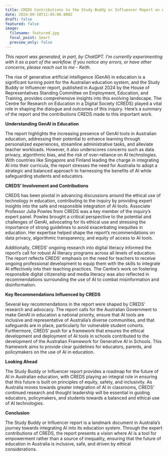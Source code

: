 ```yaml
---
title: CREDS Contributions to the Study Buddy or Influencer Report on AI in Education
date: 2024-09-10T11:45:00.000Z
draft: false
featured: false
image:
  filename: featured.jpg
  focal_point: Smart
  preview_only: false
---
```

*This report was generated, in part, by ChatGPT. I'm currently experimenting with it as a part of the workflow. If you notice any errors, or have other concerns, please reach out to me - Keith.* 

The rise of generative artificial intelligence (GenAI) in education is a significant turning point for the Australian education system, and the Study Buddy or Influencer report, published in August 2024 by the House of Representatives Standing Committee on Employment, Education, and Training, provides comprehensive insights into this evolving landscape. The Centre for Research on Education in a Digital Society (CREDS) played a vital role in shaping the dialogue and outcomes of this inquiry. Here’s a summary of the report and the contributions CREDS made to this important work.

**Understanding GenAI in Education**

The report highlights the increasing presence of GenAI tools in Australian education, addressing their potential to enhance learning through personalized experiences, streamline administrative tasks, and alleviate teacher workloads. However, it also underscores concerns such as data privacy, algorithmic bias, and the risk of over-reliance on AI technologies. With countries like Singapore and Finland leading the charge in integrating AI into their curricula, the report stresses the need for Australia to adopt a strategic and balanced approach to harnessing the benefits of AI while safeguarding students and educators.

**CREDS’ Involvement and Contributions**

CREDS has been pivotal in advancing discussions around the ethical use of technology in education, contributing to the inquiry by providing expert insights into the safe and responsible integration of AI tools. Associate Professor Julia Powles from CREDS was a key member of the inquiry’s expert panel. Powles brought a critical perspective to the potential and challenges of GenAI, advocating for its ethical use and stressing the importance of strong guidelines to avoid exacerbating inequities in education. Her expertise helped shape the report’s recommendations on data privacy, algorithmic transparency, and equity of access to AI tools.

Additionally, CREDS’ ongoing research into digital literacy informed the report’s call for robust AI literacy programs across all levels of education. The report reflects CREDS’ emphasis on the need for teachers to receive ongoing professional development to equip them with the skills to integrate AI effectively into their teaching practices. The Centre’s work on fostering responsible digital citizenship and media literacy was also reflected in recommendations surrounding the use of AI to combat misinformation and disinformation.

**Key Recommendations Influenced by CREDS**

Several key recommendations in the report were shaped by CREDS’ research and advocacy. The report calls for the Australian Government to make GenAI in education a national priority, ensure that AI tools are inclusive and representative of Australia’s diverse communities, and that safeguards are in place, particularly for vulnerable student cohorts. Furthermore, CREDS’ push for a framework that ensures the ethical development and deployment of AI tools in schools contributed to the development of the Australian Framework for Generative AI in Schools. This framework aims to provide clear guidelines for educators, parents, and policymakers on the use of AI in education.

**Looking Ahead**

The Study Buddy or Influencer report provides a roadmap for the future of AI in Australian education, with CREDS playing an integral role in ensuring that this future is built on principles of equity, safety, and inclusivity. As Australia moves towards greater integration of AI in classrooms, CREDS’ continued research and thought leadership will be essential in guiding educators, policymakers, and students towards a balanced and ethical use of AI technologies.

**Conclusion**

The Study Buddy or Influencer report is a landmark document in Australia’s journey towards integrating AI into its education system. Through the expert contributions of CREDS, the report presents a vision where AI is a tool for empowerment rather than a source of inequality, ensuring that the future of education in Australia is inclusive, safe, and driven by ethical considerations.
